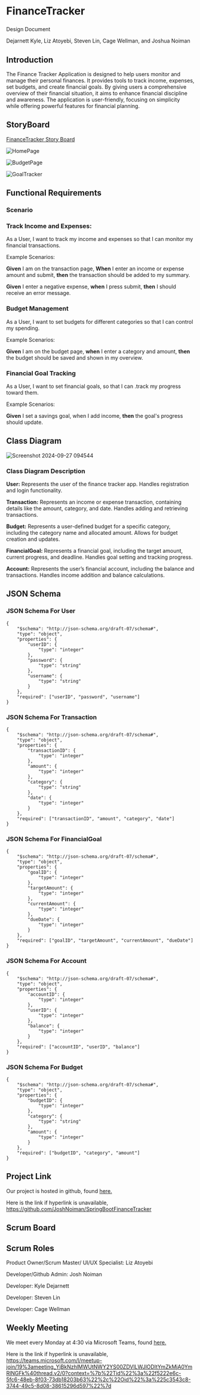 # FinanceTracker

###

Design Document

Dejarnett Kyle, Liz Atoyebi, Steven Lin, Cage Wellman, and Joshua Noiman

## Introduction
The Finance Tracker Application is designed to help users monitor and manage their personal finances. 
It provides tools to track income, expenses, set budgets, and create financial goals. 
By giving users a comprehensive overview of their financial situation, it aims to enhance financial discipline and awareness. 
The application is user-friendly, focusing on simplicity while offering powerful features for financial planning. 

## StoryBoard

[FinanceTracker Story Board](https://mailuc-my.sharepoint.com/:p:/g/personal/dejarnke_mail_uc_edu/ESzIoB7G1UFDj7PdxQgImJ0BSLLoNDhJMm471HpQWG-o_Q?wdOrigin=TEAMS-MAGLEV.p2p_ns.rwc&wdExp=TEAMS-TREATMENT&wdhostclicktime=1727453633285&web=1)

![HomePage](https://github.com/user-attachments/assets/359b4997-bfe5-4f63-98fd-1f4bc3ef1199)

![BudgetPage](https://github.com/user-attachments/assets/9de606e5-80be-4fd7-b1e1-b9262b7bca40)

![GoalTracker](https://github.com/user-attachments/assets/91032160-8a81-4408-8b12-0ff507c66caa)

## Functional Requirements

### Scenario

### Track Income and Expenses: 

As a User, I want to track my income and expenses so that I can monitor my financial transactions. 

Example Scenarios: 

**Given** I am on the transaction page, **When** I enter an income or expense amount and submit, 
**then** the transaction should be added to my summary. 

**Given** I enter a negative expense, **when** I press submit, 
**then** I should receive an error message. 

### Budget Management 

As a User, I want to set budgets for different categories 
so that I can control my spending. 

Example Scenarios: 

**Given** I am on the budget page, **when** I enter a category and amount, 
**then** the budget should be saved and shown in my overview. 

### Financial Goal Tracking 

As a User, I want to set financial goals, 
so that I can .track my progress toward them. 

Example Scenarios: 

**Given** I set a savings goal, when I add income, 
**then** the goal's progress should update. 

## Class Diagram

![Screenshot 2024-09-27 094544](https://github.com/user-attachments/assets/62834ced-ce29-4c7e-bd34-b9c02c522cdd)

### Class Diagram Description

**User:** Represents the user of the finance tracker app. Handles registration and login functionality. 

**Transaction:** Represents an income or expense transaction, containing details like the amount, category, and date. Handles adding and retrieving transactions. 

**Budget:** Represents a user-defined budget for a specific category, including the category name and allocated amount. Allows for budget creation and updates. 

**FinancialGoal:** Represents a financial goal, including the target amount, current progress, and deadline. Handles goal setting and tracking progress. 

**Account:** Represents the user’s financial account, including the balance and transactions. Handles income addition and balance calculations. 

## JSON Schema

### JSON Schema For User

```
{
    "$schema": "http://json-schema.org/draft-07/schema#",
    "type": "object",
    "properties": {
        "userID": {
            "type": "integer"
        },
        "password": {
            "type": "string"
        },
        "username": {
            "type": "string"
        }
    },
    "required": ["userID", "password", "username"]
}
```

### JSON Schema For Transaction

```
{
    "$schema": "http://json-schema.org/draft-07/schema#",
    "type": "object",
    "properties": {
        "transactionID": {
            "type": "integer"
        },
        "amount": {
            "type": "integer"
        },
        "category": {
            "type": "string"
        },
        "date": {
            "type": "integer"
        }
    },
    "required": ["transactionID", "amount", "category", "date"]
}

```

### JSON Schema For FinancialGoal

```
{
    "$schema": "http://json-schema.org/draft-07/schema#",
    "type": "object",
    "properties": {
        "goalID": {
            "type": "integer"
        },
        "targetAmount": {
            "type": "integer"
        },
        "currentAmount": {
            "type": "integer"
        },
        "dueDate": {
            "type": "integer"
        }
    },
    "required": ["goalID", "targetAmount", "currentAmount", "dueDate"]
}

```

### JSON Schema For Account

```
{
    "$schema": "http://json-schema.org/draft-07/schema#",
    "type": "object",
    "properties": {
        "accountID": {
            "type": "integer"
        },
        "userID": {
            "type": "integer"
        },
        "balance": {
            "type": "integer"
        }
    },
    "required": ["accountID", "userID", "balance"]
}

```

### JSON Schema For Budget

```
{
    "$schema": "http://json-schema.org/draft-07/schema#",
    "type": "object",
    "properties": {
        "budgetID": {
            "type": "integer"
        },
        "category": {
            "type": "string"
        },
        "amount": {
            "type": "integer"
        }
    },
    "required": ["budgetID", "category", "amount"]
}

```

## Project Link
Our project is hosted in github, found [here.](https://github.com/JoshNoiman/SpringBootFinanceTracker)

Here is the link if hyperlink is unavailable, https://github.com/JoshNoiman/SpringBootFinanceTracker

## Scrum Board


## Scrum Roles
Product Owner/Scrum Master/ UI/UX Specialist: Liz Atoyebi 

Developer/Github Admin: Josh Noiman 

Developer: Kyle Dejarnett 

Developer: Steven Lin 

Developer: Cage Wellman 

## Weekly Meeting

 We meet every Monday at 4:30 via Microsoft Teams, found [here.](https://teams.microsoft.com/l/meetup-join/19%3ameeting_YjBkNzhlMWUtNWY2YS00ZDVlLWJlODItYmZkMjA0YmRlNGFk%40thread.v2/0?context=%7b%22Tid%22%3a%22f5222e6c-5fc6-48eb-8f03-73db18203b63%22%2c%22Oid%22%3a%225c3543c8-3744-49c5-8d08-38615296d597%22%7d)

 Here is the link if hyperlink is unavailable, https://teams.microsoft.com/l/meetup-join/19%3ameeting_YjBkNzhlMWUtNWY2YS00ZDVlLWJlODItYmZkMjA0YmRlNGFk%40thread.v2/0?context=%7b%22Tid%22%3a%22f5222e6c-5fc6-48eb-8f03-73db18203b63%22%2c%22Oid%22%3a%225c3543c8-3744-49c5-8d08-38615296d597%22%7d
